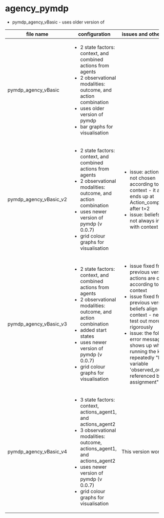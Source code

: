# agency_pymdp

* pymdp_agency_vBasic - uses older version of 

file name | configuration | issues and other notes
--- | ----- | -----
pymdp_agency_vBasic | <ul><li>2 state factors: context, and combined actions from agents</li><li>2 observational modalities: outcome, and action combination</li><li>uses older version of pymdp</li><li>bar graphs for visualisation</li></ul>
pymdp_agency_vBasic_v2 | <ul><li>2 state factors: context, and combined actions from agents</li><li>2 observational modalities: outcome, and action combination</li><li>uses newer version of pymdp (v 0.0.7)</li><li>grid colour graphs for visualisation</li></ul> | <ul><li>issue: actions are not chosen according to context - it always ends up at Action_compAction after t+2</li><li>issue: beliefs are not always in line with context</li></ul>
pymdp_agency_vBasic_v3 | <ul><li>2 state factors: context, and combined actions from agents</li><li>2 observational modalities: outcome, and action combination</li><li> added start states</li><li>uses newer version of pymdp (v 0.0.7)</li><li>grid colour graphs for visualisation</li></ul> | <ul><li>issue fixed from previous version: actions are chosen according to context</li><li>issue fixed from previous version: beliefs align with context - need to test out more rigorously</li><li>issue: the following error message shows up when running the kernel repeatedly "local variable 'observed_outcome' referenced before assignment"</ul>
pymdp_agency_vBasic_v4 | <ul><li>3 state factors: context, actions_agent1, and actions_agent2</li><li>3 observational modalities: outcome, actions_agent1, and actions_agent2</li><li>uses newer version of pymdp (v 0.0.7)</li><li>grid colour graphs for visualisation</li></ul> | This version works!



